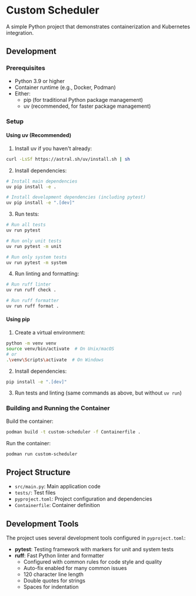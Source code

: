 # Custom Scheduler

A simple Python project that demonstrates containerization and Kubernetes integration.

## Development

### Prerequisites

- Python 3.9 or higher
- Container runtime (e.g., Docker, Podman)
- Either:
  - pip (for traditional Python package management)
  - uv (recommended, for faster package management)

### Setup

#### Using uv (Recommended)

1. Install uv if you haven't already:
```bash
curl -LsSf https://astral.sh/uv/install.sh | sh
```

2. Install dependencies:
```bash
# Install main dependencies
uv pip install -e .

# Install development dependencies (including pytest)
uv pip install -e ".[dev]"
```

3. Run tests:
```bash
# Run all tests
uv run pytest

# Run only unit tests
uv run pytest -m unit

# Run only system tests
uv run pytest -m system
```

4. Run linting and formatting:
```bash
# Run ruff linter
uv run ruff check .

# Run ruff formatter
uv run ruff format .
```

#### Using pip

1. Create a virtual environment:
```bash
python -m venv venv
source venv/bin/activate  # On Unix/macOS
# or
.\venv\Scripts\activate  # On Windows
```

2. Install dependencies:
```bash
pip install -e ".[dev]"
```

3. Run tests and linting (same commands as above, but without `uv run`)

### Building and Running the Container

Build the container:
```bash
podman build -t custom-scheduler -f Containerfile .
```

Run the container:
```bash
podman run custom-scheduler
```

## Project Structure

- `src/main.py`: Main application code
- `tests/`: Test files
- `pyproject.toml`: Project configuration and dependencies
- `Containerfile`: Container definition

## Development Tools

The project uses several development tools configured in `pyproject.toml`:

- **pytest**: Testing framework with markers for unit and system tests
- **ruff**: Fast Python linter and formatter
  - Configured with common rules for code style and quality
  - Auto-fix enabled for many common issues
  - 120 character line length
  - Double quotes for strings
  - Spaces for indentation 